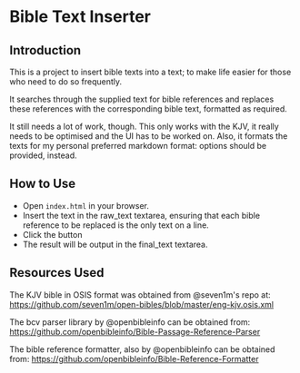 # Bible Text Inserter

## Introduction

This is a project to insert bible texts into a text; to make life easier for those who need to do so frequently.

It searches through the supplied text for bible references and replaces these references with the corresponding bible text, formatted as required.

It still needs a lot of work, though. This only works with the KJV, it really needs to be optimised and the UI has to be worked on. Also, it formats the texts for my personal preferred markdown format: options should be provided, instead.

## How to Use

- Open `index.html` in your browser.
- Insert the text in the raw_text textarea, ensuring that each bible reference to be replaced is the only text on a line.
- Click the button
- The result will be output in the final_text textarea.

## Resources Used

The KJV bible in OSIS format was obtained from @seven1m's repo at: https://github.com/seven1m/open-bibles/blob/master/eng-kjv.osis.xml

The bcv parser library by @openbibleinfo can be obtained from: https://github.com/openbibleinfo/Bible-Passage-Reference-Parser

The bible reference formatter, also by @openbibleinfo can be obtained from: https://github.com/openbibleinfo/Bible-Reference-Formatter